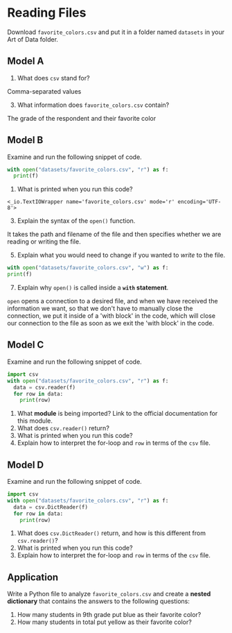 # Reading Files
Download `favorite_colors.csv` and put it in a folder named `datasets` in your Art of Data folder.

## Model A
1. What does `csv` stand for?

  Comma-separated values

3. What information does `favorite_colors.csv` contain?

  The grade of the respondent and their favorite color


## Model B
Examine and run the following snippet of code.
```py
with open("datasets/favorite_colors.csv", "r") as f:
  print(f)
```

1. What is printed when you run this code?

  `<_io.TextIOWrapper name='favorite_colors.csv' mode='r' encoding='UTF-8'>`

3. Explain the syntax of the `open()` function.

  It takes the path and filename of the file and then specifies whether we are reading or writing the file.

5. Explain what you would need to change if you wanted to _write_ to the file.

  ```py
  with open("datasets/favorite_colors.csv", "w") as f:
  print(f)
  ```

7. Explain why `open()` is called inside a **`with` statement**.

  `open` opens a connection to a desired file, and when we have received the information we want, so that we don't have to manually close the connection, we put it inside of a 'with block' in the code, which will close our connection to the file as soon as we exit the 'with block' in the code.
  

## Model C
Examine and run the following snippet of code.
```py
import csv
with open("datasets/favorite_colors.csv", "r") as f:
  data = csv.reader(f)
  for row in data:
    print(row)
```

1. What **module** is being imported? Link to the official documentation for this module.
1. What does `csv.reader()` return?
1. What is printed when you run this code?
1. Explain how to interpret the for-loop and `row` in terms of the `csv` file.

## Model D
Examine and run the following snippet of code.
```py
import csv
with open("datasets/favorite_colors.csv", "r") as f:
  data = csv.DictReader(f)
  for row in data:
    print(row)
```

1. What does `csv.DictReader()` return, and how is this different from `csv.reader()`?
1. What is printed when you run this code?
1. Explain how to interpret the for-loop and `row` in terms of the `csv` file.

## Application
Write a Python file to analyze `favorite_colors.csv` and create a **nested dictionary** that contains the answers to the following questions:
1. How many students in 9th grade put blue as their favorite color?
1. How many students in total put yellow as their favorite color?
